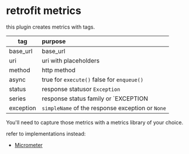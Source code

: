 # retrofit metrics

this plugin creates metrics with tags.

| tag           | purpose                                          |
| ------------- |:-------------------------------------------------|
| base_url      | base_url                                         |
| uri           | uri with placeholders                            |
| method        | http method                                      |
| async         | true for `execute()` false for `enqueue()`       |
| status        | response statusor `Exception`                    |
| series        | response status family or `EXCEPTION             |
| exception     | `simpleName` of the response exception or `None` |

You'll need to capture those metrics with a metrics library of your choice.

refer to implementations instead:
 - [Micrometer](../retrofit-metrics-micrometer)
